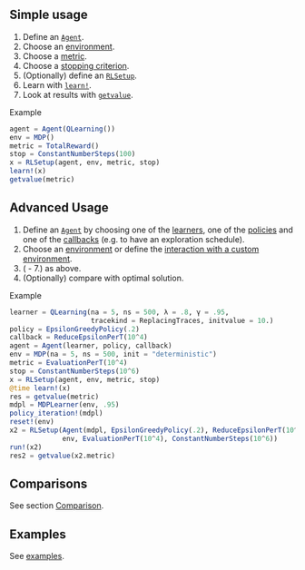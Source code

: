 ## Simple usage

1. Define an [`Agent`](@ref).
2. Choose an [environment](mdp).
3. Choose a [metric](metrics).
4. Choose a [stopping criterion](stop).
5. (Optionally) define an [`RLSetup`](@ref).
6. Learn with [`learn!`](@ref).
7. Look at results with [`getvalue`](@ref).

Example

```julia
agent = Agent(QLearning())
env = MDP()
metric = TotalReward()
stop = ConstantNumberSteps(100)
x = RLSetup(agent, env, metric, stop)
learn!(x)
getvalue(metric)
```

## Advanced Usage

1. Define an [`Agent`](@ref) by choosing one of the [learners](learners), one of the
   [policies](policies) and one of the [callbacks](callbacks) (e.g. to have an
   exploration schedule).
2. Choose an [environment](mdp) or define the [interaction with a custom
   environment](api/#environments).
3. ( - 7.) as above.
8. (Optionally) compare with optimal solution.

Example

```julia
learner = QLearning(na = 5, ns = 500, λ = .8, γ = .95,
					tracekind = ReplacingTraces, initvalue = 10.)
policy = EpsilonGreedyPolicy(.2)
callback = ReduceEpsilonPerT(10^4)
agent = Agent(learner, policy, callback)
env = MDP(na = 5, ns = 500, init = "deterministic")
metric = EvaluationPerT(10^4)
stop = ConstantNumberSteps(10^6)
x = RLSetup(agent, env, metric, stop)
@time learn!(x)
res = getvalue(metric)
mdpl = MDPLearner(env, .95)
policy_iteration!(mdpl)
reset!(env)
x2 = RLSetup(Agent(mdpl, EpsilonGreedyPolicy(.2), ReduceEpsilonPerT(10^4)), 
			 env, EvaluationPerT(10^4), ConstantNumberSteps(10^6))
run!(x2)
res2 = getvalue(x2.metric)
```

## Comparisons

See section [Comparison](comparison).
## Examples

See [examples](https://github.com/jbrea/TabularReinforcementLearning.jl/tree/master/examples).
